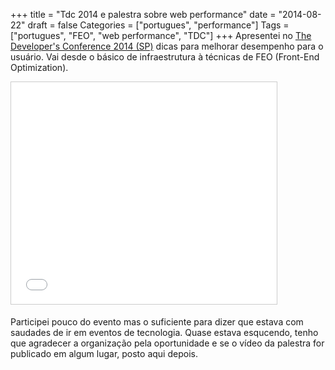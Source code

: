 +++
title = "Tdc 2014 e palestra sobre web performance"
date = "2014-08-22"
draft = false
Categories = ["portugues", "performance"]
Tags = ["portugues", "FEO", "web performance", "TDC"]
+++
Apresentei no [The Developer's Conference 2014 (SP)][1] dicas para melhorar
desempenho para o usuário. Vai desde o básico de infraestrutura à técnicas
de FEO (Front-End Optimization).

<iframe src="//www.slideshare.net/slideshow/embed_code/key/wa1vvpsCJA2kkm" width="425" height="355" frameborder="0" marginwidth="0" marginheight="0" scrolling="no" style="border:1px solid #CCC; border-width:1px; margin-bottom:5px; max-width: 100%;" allowfullscreen> </iframe> <div style="margin-bottom:5px">


Participei pouco do evento mas o suficiente para dizer que estava com
saudades de ir em eventos de tecnologia. Quase estava esqucendo, tenho que agradecer
a organização pela oportunidade e se o vídeo da palestra
for publicado em algum lugar, posto aqui depois.

[1]: http://www.thedevelopersconference.com.br/
